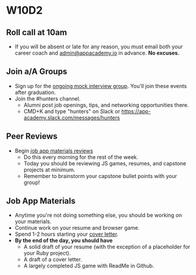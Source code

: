 # W10D2

## Roll call at 10am
* If you will be absent or late for any reason, you must email both your career coach and admin@appacademy.io in advance. **No excuses.**  

## Join a/A Groups
* Sign up for the [ongoing mock interview group][pairboarding].  You'll join these events after graduation.
* Join the #hunters channel. 
  * Alumni post job openings, tips, and networking opportunities there.
  * CMD+K and type "hunters" on Slack or https://app-academy.slack.com/messages/hunters

## Peer Reviews
* Begin [job app materials reviews][job-app-materials-reviews]
  * Do this every morning for the rest of the week. 
  * Today you should be reviewing JS games, resumes, and capstone projects at minimum. 
  * Remember to brainstorm your capstone bullet points with your group!  

## Job App Materials
* Anytime you're not doing something else, you should be working on your materials.  
* Continue work on your resume and browser game. 
* Spend 1-2 hours starting your [cover letter][cover-letter].  
* **By the end of the day, you should have**
  * A solid draft of your resume (with the exception of a placeholder for your Ruby project).
  * A draft of a cover letter.
  * A largely completed JS game with ReadMe in Github.

[pairboarding]: https://github.com/appacademy/job-search-curriculum/blob/master/ongoing-education/pairboarding-group.md

[pair-boarding-curriculum]: ../interview-prep/pairboarding/index.md#index
[job-app-materials-reviews]: ../self-presentation/job_app_materials_reviews.md
[job-app-materials-reviews]: ../self-presentation/job_app_materials_reviews.md
[cover-letter]: ../self-presentation/cover_letter.md
